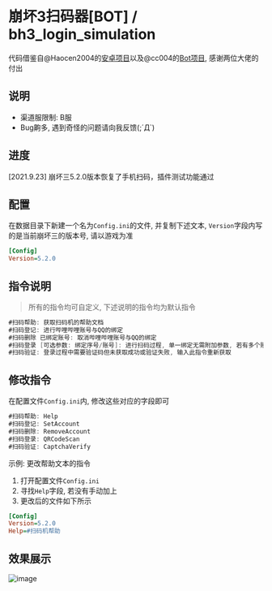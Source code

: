 # 崩坏3扫码器[BOT] / bh3_login_simulation
代码借鉴自@Haocen2004的[安卓项目](https://github.com/Haocen2004/bh3_login_simulation)以及@cc004的[Bot项目](https://github.com/cc004/pcrjjc2), 感谢两位大佬的付出

## 说明
- 渠道服限制: B服
- Bug齁多, 遇到奇怪的问题请向我反馈(;´Д`)

## 进度
[2021.9.23] 崩坏三5.2.0版本恢复了手机扫码，插件测试功能通过

## 配置
在数据目录下新建一个名为`Config.ini`的文件, 并复制下述文本, `Version`字段内写的是当前崩坏三的版本号, 请以游戏为准
```ini
[Config]
Version=5.2.0
```

## 指令说明
> 所有的指令均可自定义, 下述说明的指令均为默认指令

```csharp
#扫码帮助: 获取扫码机的帮助文档
#扫码登记: 进行哔哩哔哩账号与QQ的绑定
#扫码删除 已绑定账号: 取消哔哩哔哩账号与QQ的绑定
#扫码登录 [可选参数: 绑定序号/账号]: 进行扫码过程, 单一绑定无需附加参数, 若有多个账号, 可在指令后指定序号或者账号
#扫码验证: 登录过程中需要验证码但未获取成功或验证失败, 输入此指令重新获取
```

## 修改指令
在配置文件`Config.ini`内, 修改这些对应的字段即可
```csharp
#扫码帮助: Help
#扫码登记: SetAccount
#扫码删除: RemoveAccount
#扫码登录: QRCodeScan
#扫码验证: CaptchaVerify
```
示例: 更改帮助文本的指令
1. 打开配置文件`Config.ini`
2. 寻找`Help`字段, 若没有手动加上
3. 更改后的文件如下所示
```ini
[Config]
Version=5.2.0
Help=#扫码机帮助
```
## 效果展示
![image](https://user-images.githubusercontent.com/50934714/134467814-62e4a775-4833-4bfc-96e5-aeecf8ef6d4e.png)
